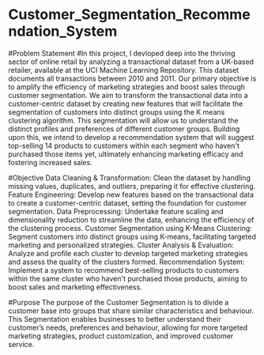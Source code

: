 # Customer_Segmentation_Recommendation_System


#Problem Statement
#In this project, I devloped deep into the thriving sector of online retail by analyzing 
a transactional dataset from a UK-based retailer, available at the UCI Machine 
Learning Repository. This dataset documents all transactions between 2010 and 
2011. Our primary objective is to amplify the efficiency of marketing strategies 
and boost sales through customer segmentation. We aim to transform the 
transactional data into a customer-centric dataset by creating new features that 
will facilitate the segmentation of customers into distinct groups using the K
means clustering algorithm. This segmentation will allow us to understand the 
distinct profiles and preferences of different customer groups. Building upon this, 
we intend to develop a recommendation system that will suggest top-selling 
14 products to customers within each segment who haven't purchased those items 
yet, ultimately enhancing marketing efficacy and fostering increased sales.


#Objective
Data Cleaning & Transformation: Clean the dataset by handling missing values, duplicates, 
and outliers, preparing it for effective clustering. 
Feature Engineering: Develop new features based on the transactional data to create a 
customer-centric dataset, setting the foundation for customer segmentation. 
Data Preprocessing: Undertake feature scaling and dimensionality reduction to streamline the 
data, enhancing the efficiency of the clustering process. 
Customer Segmentation using K-Means Clustering: Segment customers into distinct groups 
using K-means, facilitating targeted marketing and personalized strategies. 
Cluster Analysis & Evaluation: Analyze and profile each cluster to develop targeted marketing 
strategies and assess the quality of the clusters formed. 
Recommendation System: Implement a system to recommend best-selling products to 
customers within the same cluster who haven't purchased those products, aiming to boost sales 
and marketing effectiveness.


#Purpose
The purpose of the Customer Segmentation is to divide a customer base into groups that share 
similar characteristics and behaviour. This Segmentation enables businesses to better 
understand their customer’s needs, preferences and behaviour, allowing for more targeted 
marketing strategies, product customization, and improved customer service.
